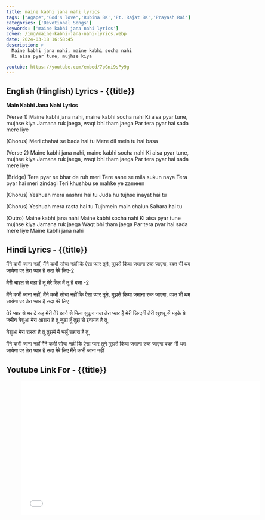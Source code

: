 ```yaml
---
title: maine kabhi jana nahi lyrics
tags: ["Agape","God's love",'Rubina BK','Ft. Rajat BK','Prayash Rai']
categories: ['Devotional Songs']
keywords: ['maine kabhi jana nahi lyrics']
cover: /img/maine-kabhi-jana-nahi-lyrics.webp
date: 2024-03-18 16:58:45
description: >
  Maine kabhi jana nahi, maine kabhi socha nahi
  Ki aisa pyar tune, mujhse kiya

youtube: https://youtube.com/embed/7pGni9sPy9g
---
```

## English (Hinglish) Lyrics - {{title}}
**Main Kabhi Jana Nahi Lyrics**

(Verse 1)
Maine kabhi jana nahi, maine kabhi socha nahi
Ki aisa pyar tune, mujhse kiya
Jamana ruk jaega, waqt bhi tham jaega
Par tera pyar hai sada mere liye

(Chorus)
Meri chahat se bada hai tu
Mere dil mein tu hai basa

(Verse 2)
Maine kabhi jana nahi, maine kabhi socha nahi
Ki aisa pyar tune, mujhse kiya
Jamana ruk jaega, waqt bhi tham jaega
Par tera pyar hai sada mere liye

(Bridge)
Tere pyar se bhar de ruh meri
Tere aane se mila sukun naya
Tera pyar hai meri zindagi
Teri khushbu se mahke ye zameen

(Chorus)
Yeshuah mera aashra hai tu
Juda hu tujhse inayat hai tu

(Chorus)
Yeshuah mera rasta hai tu
Tujhmein main chalun Sahara hai tu

(Outro)
Maine kabhi jana nahi
Maine kabhi socha nahi
Ki aisa pyar tune mujhse kiya
Jamana ruk jaega
Waqt bhi tham jaega
Par tera pyar hai sada mere liye
Maine kabhi jana nahi

## Hindi Lyrics - {{title}}
मैंने कभी जाना नहीं, मैंने कभी सोचा नहीं
कि ऐसा प्यार तूने, मुझसे किया
जमाना रुक जाएगा, वक्त भी थम जायेगा
पर तेरा प्यार है सदा मेरे लिए-2

मेरी चाहत से बड़ा है तू
मेरे दिल में तू है बसा -2

मैंने कभी जाना नहीं, मैंने कभी सोचा नहीं
कि ऐसा प्यार तूने, मुझसे किया
जमाना रुक जाएगा, वक्त भी थम जायेगा
पर तेरा प्यार है सदा मेरे लिए

तेरे प्यार से भर दे रूह मेरी
तेरे आने से मिला सुकून नया
तेरा प्यार है मेरी जिन्दगी
तेरी खुशबू से महके ये जमीन
येशुआ मेरा आशरा है तू
जुडा हूँ तुझ से इनायत है तू

येशुआ मेरा रास्ता है तू
तुझमें मैं चलूँ सहारा है तू

मैंने कभी जाना नहीं
मैंने कभी सोचा नहीं
कि ऐसा प्यार तूने मुझसे किया
जमाना रुक जाएगा
वक्त भी थम जायेगा
पर तेरा प्यार है सदा मेरे लिए
मैंने कभी जाना नहीं

## Youtube Link For - {{title}}
<figure class="image is-16by9">
<iframe class="has-ratio" width="640" height="360"
src="{{youtube}}"
frameborder="0" allow="accelerometer; autoplay; clipboard-write; encrypted-media; gyroscope;" allowfullscreen></iframe>
</figure>